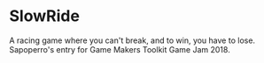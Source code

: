 # SlowRide
A racing game where you can't break, and to win, you have to lose. Sapoperro's entry for Game Makers Toolkit Game Jam 2018.
